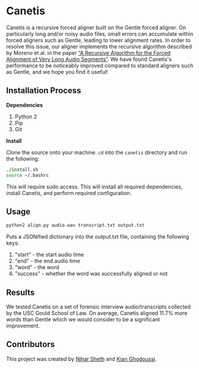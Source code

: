 # Canetis

Canetis is a recursive forced aligner built on the Gentle forced aligner. On particularly long and/or noisy audio files, 
small errors can accumulate within forced aligners such as Gentle, leading to lower alignment rates. In order to
resolve this issue, our aligner implements the recursive algorithm described by Moreno et al. in the paper [“A Recursive Algorithm for the Forced Alignment of Very Long Audio Segments”](http://citeseerx.ist.psu.edu/viewdoc/download?doi=10.1.1.649.6346&rep=rep1&type=pdf).
We have found Canetis's performance to be noticeably improved compared to standard aligners such as Gentle,
and we hope you find it useful!

## Installation Process

**Dependencies**

1. Python 2
2. Pip
3. Git

**Install**

Clone the source onto your machine. `cd` into the `canetis` directory and run the following:
```bash
./install.sh
source ~/.bashrc
```

This will require sudo access. This will install all required dependencies, install Canetis, and perform required configuration.

## Usage

```bash
python2 align.py audio.wav transcript.txt output.txt
```

Puts a JSONified dictionary into the output.txt file, containing the following keys:
1. "start" - the start audio time
2. "end" - the end audio time
3. "word" - the word
4. "success" - whether the word was successfully aligned or not

## Results

We tested Canetis on a set of forensic interview audio/transcripts collected by the USC
Gould School of Law. On average, Canetis aligned 11.7% more words than Gentle which we
would consider to be a significant improvement.

## Contributors

This project was created by [Nihar Sheth](http://github.com/nsheth12) and [Kian Ghodoussi](http://github.com/ghodouss).
